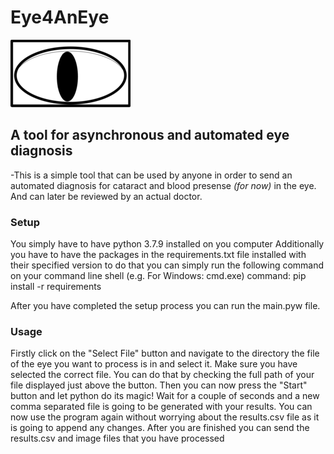 # Eye4AnEye

![](resized-icon.png)

## A tool for asynchronous and automated eye diagnosis

-This is a simple tool that can be used by anyone in order to
send an automated diagnosis for cataract and blood presense *(for now)* in the eye.
And can later be reviewed by an actual doctor.

### Setup
You simply have to have python 3.7.9 installed on you computer
Additionally you have to have the packages in the requirements.txt file installed with their specified version
to do that you can simply run the following command on your command line shell (e.g. For Windows: cmd.exe)
command: pip install -r requirements

After you have completed the setup process you can run the main.pyw file.

### Usage
Firstly click on the "Select File" button and navigate to the directory the file of the eye you want to process is in
and select it.
Make sure you have selected the correct file. You can do that by checking the full path of your file displayed just above the button.
Then you can now press the "Start" button and let python do its magic!
Wait for a couple of seconds and a new comma separated file is going to be generated with your results.
You can now use the program again without worrying about the results.csv file as it is going to append any changes.
After you are finished you can send the results.csv and image files that you have processed

